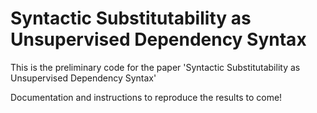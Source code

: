 # Syntactic Substitutability as Unsupervised Dependency Syntax

This is the preliminary code for the paper 'Syntactic Substitutability as Unsupervised Dependency Syntax'

Documentation and instructions to reproduce the results to come!